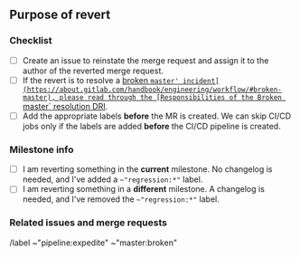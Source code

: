 <!--
   IMPORTANT: Add appropriate labels BEFORE you save the merge request. CI/CD jobs
   can be skipped only if the labels are applied BEFORE the CI/CD pipeline is created.
   See https://docs.gitlab.com/ee/development/pipelines#revert-mrs for more info.
-->

## Purpose of revert

<!-- Please link to the relevant incident -->

### Checklist

- [ ] Create an issue to reinstate the merge request and assign it to the author of the reverted merge request.
- [ ] If the revert is to resolve a [broken `master' incident](https://about.gitlab.com/handbook/engineering/workflow/#broken-master), please read through the [Responsibilities of the Broken `master` resolution DRI](https://about.gitlab.com/handbook/engineering/workflow/#responsibilities-of-the-resolution-dri).
- [ ] Add the appropriate labels **before** the MR is created. We can skip CI/CD jobs only if the labels are added **before** the CI/CD pipeline is created.

### Milestone info

- [ ] I am reverting something in the **current** milestone. No changelog is needed, and I've added a `~"regression:*"` label.
- [ ] I am reverting something in a **different** milestone. A changelog is needed, and I've removed the `~"regression:*"` label.

### Related issues and merge requests


/label ~"pipeline:expedite" ~"master:broken"

<!--
   Regression label: if applicable, specify the milestone-specific regression label
   (such as ~regression:15.8) to skip additional CI/CD jobs, like Danger changelog checks. -->

<!-- /label ~regression: -->
